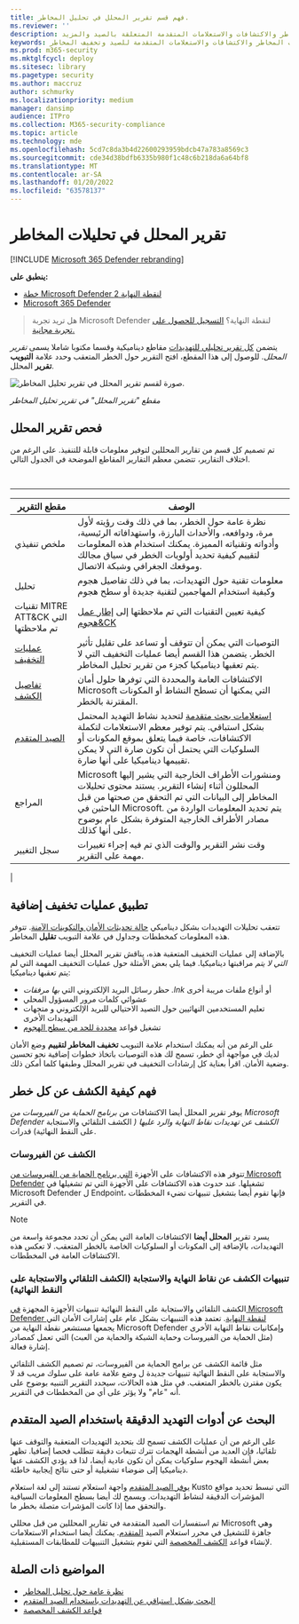 ```yaml
---
title: فهم قسم تقرير المحلل في تحليل المخاطر.
ms.reviewer: ''
description: كيف يوفر قسم التقارير الخاص بالتقارير التحليلية للتهديدات معلومات حول التهديدات وتخفيف المخاطر والاكتشافات والاستعلامات المتقدمة المتعلقة بالصيد والمزيد.
keywords: تقرير المحلل وتحليلات المخاطر والاكتشافات والاستعلامات المتقدمة للصيد وتخفيف المخاطر
ms.prod: m365-security
ms.mktglfcycl: deploy
ms.sitesec: library
ms.pagetype: security
ms.author: maccruz
author: schmurky
ms.localizationpriority: medium
manager: dansimp
audience: ITPro
ms.collection: M365-security-compliance
ms.topic: article
ms.technology: mde
ms.openlocfilehash: 5cd7c8da3b4d22600293959bdcb47a783a8569c3
ms.sourcegitcommit: cde34d38bdfb6335b980f1c48c6b218da6a64bf8
ms.translationtype: MT
ms.contentlocale: ar-SA
ms.lasthandoff: 01/20/2022
ms.locfileid: "63578137"
---
```

# <a name="the-analyst-report-in-threat-analytics"></a>تقرير المحلل في تحليلات المخاطر

[!INCLUDE [Microsoft 365 Defender rebranding](../../includes/microsoft-defender.md)]

**ينطبق على:**

- [خطة Microsoft Defender لنقطة النهاية 2](https://go.microsoft.com/fwlink/?linkid=2154037)
- [Microsoft 365 Defender](https://go.microsoft.com/fwlink/?linkid=2118804)

> هل تريد تجربة Microsoft Defender لنقطة النهاية؟ [التسجيل للحصول على تجربة مجانية.](https://signup.microsoft.com/create-account/signup?products=7f379fee-c4f9-4278-b0a1-e4c8c2fcdf7e&ru=https://aka.ms/MDEp2OpenTrial?ocid=docs-wdatp-exposedapis-abovefoldlink)

يتضمن [كل تقرير تحليلي للتهديدات](threat-analytics.md) مقاطع ديناميكية وقسما مكتوبا شاملا يسمى _تقرير المحلل_. للوصول إلى هذا المقطع، افتح التقرير حول الخطر المتعقب وحدد علامة **التبويب تقرير** المحلل.

![صورة لقسم تقرير المحلل في تقرير تحليل المخاطر.](images/ta-analyst-report-small.png)

_مقطع "تقرير المحلل" في تقرير تحليل المخاطر_

## <a name="scan-the-analyst-report"></a>فحص تقرير المحلل

تم تصميم كل قسم من تقارير المحللين لتوفير معلومات قابلة للتنفيذ. على الرغم من اختلاف التقارير، تتضمن معظم التقارير المقاطع الموضحة في الجدول التالي.

<br>

****

|مقطع التقرير|الوصف|
|---|---|
|ملخص تنفيذي|نظرة عامة حول الخطر، بما في ذلك وقت رؤيته لأول مرة، ودوافعه، والأحداث البارزة، واستهدافاته الرئيسية، وأدواته وتقنياته المميزة. يمكنك استخدام هذه المعلومات لتقييم كيفية تحديد أولويات الخطر في سياق مجالك وموقعك الجغرافي وشبكة الاتصال.|
|تحليل|معلومات تقنية حول التهديدات، بما في ذلك تفاصيل هجوم وكيفية استخدام المهاجمين لتقنية جديدة أو سطح هجوم|
|تقنيات MITRE ATT&CK التي تم ملاحظتها|كيفية تعيين التقنيات التي تم ملاحظتها إلى [إطار عمل هجوم&CK](https://attack.mitre.org/)|
|[عمليات التخفيف](#apply-additional-mitigations)|التوصيات التي يمكن أن تتوقف أو تساعد على تقليل تأثير الخطر. يتضمن هذا القسم أيضا عمليات التخفيف التي لا يتم تعقبها ديناميكيا كجزء من تقرير تحليل المخاطر.|
|[تفاصيل الكشف](#understand-how-each-threat-can-be-detected)|الاكتشافات العامة والمحددة التي توفرها حلول أمان Microsoft التي يمكنها أن تسطح النشاط أو المكونات المقترنة بالخطر.|
|[الصيد المتقدم](#find-subtle-threat-artifacts-using-advanced-hunting)|[استعلامات بحث متقدمة](advanced-hunting-overview.md) لتحديد نشاط التهديد المحتمل بشكل استباقي. يتم توفير معظم الاستعلامات لتكملة الاكتشافات، خاصة فيما يتعلق بموقع المكونات أو السلوكيات التي يحتمل أن تكون ضارة التي لا يمكن تقييمها ديناميكيا على أنها ضارة.|
|المراجع|Microsoft ومنشورات  الأطراف الخارجية التي يشير إليها المحللون أثناء إنشاء التقرير. يستند محتوى تحليلات المخاطر إلى البيانات التي تم التحقق من صحتها من قبل الباحثين في Microsoft. يتم تحديد المعلومات الواردة من مصادر  الأطراف الخارجية المتوفرة بشكل عام بوضوح على أنها كذلك.|
|سجل التغيير|وقت نشر التقرير والوقت الذي تم فيه إجراء تغييرات مهمة على التقرير.|
|

## <a name="apply-additional-mitigations"></a>تطبيق عمليات تخفيف إضافية

تتعقب تحليلات التهديدات بشكل ديناميكي [حالة تحديثات الأمان والتكوينات الآمنة](threat-analytics.md#mitigations-review-list-of-mitigations-and-the-status-of-your-devices). تتوفر هذه المعلومات كمخططات وجداول في علامة التبويب **تقليل** المخاطر.

بالإضافة إلى عمليات التخفيف المتعقبة هذه، يناقش تقرير المحلل أيضا عمليات التخفيف _التي لا يتم_ مراقبتها ديناميكيا. فيما يلي بعض الأمثلة حول عمليات التخفيف المهمة التي لم يتم تعقبها ديناميكيا:

- حظر رسائل البريد الإلكتروني التي _بها مرفقات .lnk_ أو أنواع ملفات مريبة أخرى
- عشوائي كلمات مرور المسؤول المحلي
- تعليم المستخدمين النهائيين حول التصيد الاحتيالي للبريد الإلكتروني و متجهات التهديدات الأخرى
- تشغيل قواعد [محددة للحد من سطح الهجوم](attack-surface-reduction.md)

على الرغم من أنه يمكنك استخدام علامة التبويب **تخفيف المخاطر لتقييم** وضع الأمان لديك في مواجهة أي خطر، تسمح لك هذه التوصيات باتخاذ خطوات إضافية نحو تحسين وضعية الأمان. اقرأ بعناية كل إرشادات التخفيف في تقرير المحلل وطبقها كلما أمكن ذلك.

## <a name="understand-how-each-threat-can-be-detected"></a>فهم كيفية الكشف عن كل خطر

يوفر تقرير المحلل أيضا الاكتشافات من _برنامج الحماية من الفيروسات من Microsoft Defender الكشف عن تهديدات نقاط النهاية والرد عليها (_ الكشف التلقائي والاستجابة على النقط النهائية) قدرات.

### <a name="antivirus-detections"></a>الكشف عن الفيروسات

تتوفر هذه الاكتشافات على الأجهزة [التي برنامج الحماية من الفيروسات من Microsoft Defender](/windows/security/threat-protection/microsoft-defender-antivirus/microsoft-defender-antivirus-in-windows-10) تشغيلها. عند حدوث هذه الاكتشافات على الأجهزة التي تم تشغيلها في Microsoft Defender ل Endpoint، فإنها تقوم أيضا بتشغيل تنبيهات تضيء المخططات في التقرير.

> [!NOTE]
> يسرد تقرير **المحلل أيضا** الاكتشافات العامة التي يمكن أن تحدد مجموعة واسعة من التهديدات، بالإضافة إلى المكونات أو السلوكيات الخاصة بالخطر المتعقب. لا تعكس هذه الاكتشافات العامة في المخططات.

### <a name="endpoint-detection-and-response-edr-alerts"></a>تنبيهات الكشف عن نقاط النهاية والاستجابة (الكشف التلقائي والاستجابة على النقط النهائية)

الكشف التلقائي والاستجابة على النقط النهائية تنبيهات الأجهزة المجهزة [في Microsoft Defender لنقطة النهاية](onboard-configure.md). تعتمد هذه التنبيهات بشكل عام على إشارات الأمان التي يجمعها مستشعر نقطة النهاية من Microsoft Defender وإمكانيات نقاط النهاية الأخرى (مثل الحماية من الفيروسات وحماية الشبكة والحماية من العبث) التي تعمل كمصادر إشارة فعالة.

مثل قائمة الكشف عن برامج الحماية من الفيروسات، تم تصميم الكشف التلقائي والاستجابة على النقط النهائية تنبيهات جديدة ل وضع علامة عامة على سلوك مريب قد لا يكون مقترن بالخطر المتعقب. في مثل هذه الحالات، سيحدد التقرير التنبيه بوضوح على أنه "عام" ولا يؤثر على أي من المخططات في التقرير.

## <a name="find-subtle-threat-artifacts-using-advanced-hunting"></a>البحث عن أدوات التهديد الدقيقة باستخدام الصيد المتقدم

على الرغم من أن عمليات الكشف تسمح لك بتحديد التهديدات المتعقبة والتوقف عنها تلقائيا، فإن العديد من أنشطة الهجمات تترك تتبعات دقيقة تتطلب فحصا إضافيا. تظهر بعض أنشطة الهجوم سلوكيات يمكن أن تكون عادية أيضا، لذا قد يؤدي الكشف عنها ديناميكيا إلى ضوضاء تشغيلية أو حتى نتائج إيجابية خاطئة.

[يوفر الصيد المتقدم](advanced-hunting-overview.md) واجهة استعلام تستند إلى لغة استعلام Kusto التي تبسط تحديد مواقع المؤشرات الدقيقة لنشاط التهديدات. ويسمح لك أيضا بسطح المعلومات السياقية والتحقق مما إذا كانت المؤشرات متصلة بخطر ما.

تم استفسارات الصيد المتقدمة في تقارير المحللين من قبل محللي Microsoft وهي جاهزة للتشغيل في محرر استعلام الصيد [المتقدم](https://security.microsoft.com/advanced-hunting). يمكنك أيضا استخدام الاستعلامات لإنشاء قواعد [الكشف المخصصة](custom-detection-rules.md) التي تقوم بتشغيل التنبيهات للمطابقات المستقبلية.

## <a name="related-topics"></a>المواضيع ذات الصلة

- [نظرة عامة حول تحليل المخاطر](threat-analytics.md)
- [البحث بشكل استباقي عن التهديدات باستخدام الصيد المتقدم](advanced-hunting-overview.md)
- [قواعد الكشف المخصصة](custom-detection-rules.md)
